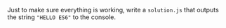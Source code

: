 Just to make sure everything is working, write a `solution.js` that outputs the string `"HELLO ES6"` to the console.
